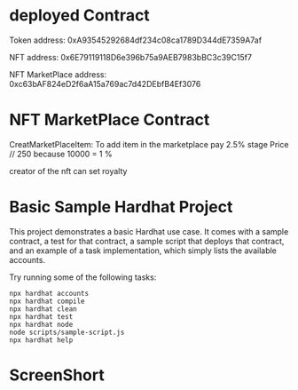 # deployed Contract
Token address: 0xA93545292684df234c08ca1789D344dE7359A7af

NFT address: 0x6E79119118D6e396b75a9AEB7983bBC3c39C15f7

NFT MarketPlace address: 0xc63bAF824eD2f6aA15a769ac7d42DEbfB4Ef3076

# NFT MarketPlace Contract
CreatMarketPlaceItem: 
To add item in the marketplace pay 2.5% stage Price // 250 because 10000 = 1 %

creator of the nft can set  royalty 

# Basic Sample Hardhat Project

This project demonstrates a basic Hardhat use case. It comes with a sample contract, a test for that contract, a sample script that deploys that contract, and an example of a task implementation, which simply lists the available accounts.

Try running some of the following tasks:

```shell
npx hardhat accounts
npx hardhat compile
npx hardhat clean
npx hardhat test
npx hardhat node
node scripts/sample-script.js
npx hardhat help
```

# ScreenShort



